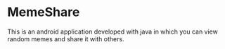# MemeShare

This is an android application developed with java in which you can 
view random memes and share it with others.
